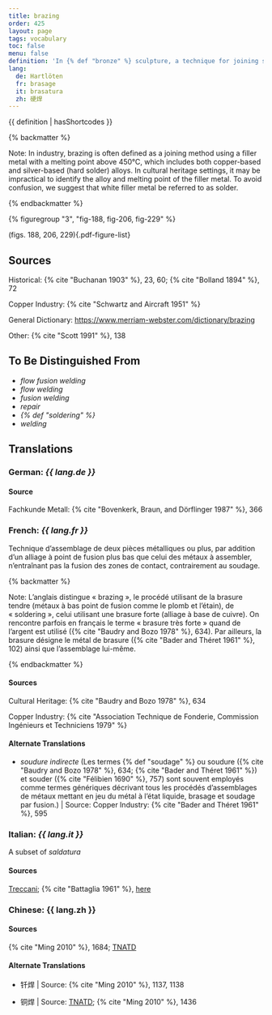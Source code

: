 ```yaml
---
title: brazing
order: 425
layout: page
tags: vocabulary
toc: false
menu: false
definition: 'In {% def "bronze" %} sculpture, a technique for joining separately {% def "cast (v.)" "cast" %} parts or repairs or filling {% def "casting defects" %} by localized addition of a molten copper alloy of slightly lower melting temperature than that of the {% def "cast (n.)" "cast" %}. Unlike in {% def "welding" %}, the contact zones of the sections to be joined are not brought to a molten stage.'
lang:
  de: Hartlöten
  fr: brasage
  it: brasatura
  zh: 硬焊
---
```


{{ definition | hasShortcodes }}

{% backmatter %}

Note: In industry, brazing is often defined as a joining method using a filler metal with a melting point above 450°C, which includes both copper-based and silver-based (hard solder) alloys. In cultural heritage settings, it may be impractical to identify the alloy and melting point of the filler metal. To avoid confusion, we suggest that white filler metal be referred to as solder.

{% endbackmatter %}

{% figuregroup "3", "fig-188, fig-206, fig-229" %}

(figs. 188, 206, 229){.pdf-figure-list}

## Sources

Historical: {% cite "Buchanan 1903" %}, 23, 60; {% cite "Bolland 1894" %}, 72

Copper Industry: {% cite "Schwartz and Aircraft 1951" %}

General Dictionary: <https://www.merriam-webster.com/dictionary/brazing>

Other: {% cite "Scott 1991" %}, 138

## To Be Distinguished From

- *flow fusion welding*
- *flow welding*
- *fusion welding*
- *repair*
- *{% def "soldering" %}*
- *welding*

## Translations

<div class="accordion">

### **German**: *{{ lang.de }}*

#### Source
Fachkunde Metall: {% cite "Bovenkerk, Braun, and Dörflinger 1987" %}, 366

### **French**: *{{ lang.fr }}*

Technique d’assemblage de deux pièces métalliques ou plus, par addition d’un alliage à point de fusion plus bas que celui des métaux à assembler, n’entraînant pas la fusion des zones de contact, contrairement au soudage.

{% backmatter %}

Note: L’anglais distingue « brazing », le procédé utilisant de la brasure tendre (métaux à bas point de fusion comme le plomb et l’étain), de « soldering », celui utilisant une brasure forte (alliage à base de cuivre). On rencontre parfois en français le terme « brasure très forte » quand de l’argent est utilisé ({% cite "Baudry and Bozo 1978" %}, 634). Par ailleurs, la brasure désigne le métal de brasure ({% cite "Bader and Théret 1961" %}, 102) ainsi que l’assemblage lui-même.

{% endbackmatter %}

#### Sources

Cultural Heritage: {% cite "Baudry and Bozo 1978" %}, 634

Copper Industry: {% cite "Association Technique de Fonderie, Commission Ingénieurs et Techniciens 1979" %}

#### Alternate Translations

- *soudure indirecte* (Les termes {% def "soudage" %} ou soudure ({% cite "Baudry and Bozo 1978" %}, 634; {% cite "Bader and Théret 1961" %}) et souder ({% cite "Félibien 1690" %}, 757) sont souvent employés comme termes génériques décrivant tous les procédés d’assemblages de métaux mettant en jeu du métal à l’état liquide, brasage et soudage par fusion.) | Source: Copper Industry: {% cite "Bader and Théret 1961" %}, 595

### **Italian**: *{{ lang.it }}*

A subset of *saldatura*

#### Sources

[Treccani](http://www.treccani.it/vocabolario/brasatura/); {% cite "Battaglia 1961" %}, [here](http://www.gdli.it/pdf_viewer/Scripts/pdf.js/web/viewer.asp?file=/PDF/GDLI02/GDLI_02_ocr_364.pdf&parola=brasatura)

### **Chinese**: {{ lang.zh }}

#### Sources
{% cite "Ming 2010" %}, 1684; [TNATD](https://terms.naer.edu.tw/detail/637816?index=1)

#### Alternate Translations

- 钎焊 | Source: {% cite "Ming 2010" %}, 1137, 1138

- 铜焊 | Source: [TNATD](https://terms.naer.edu.tw/detail/637816/?index=1); {% cite "Ming 2010" %}, 1436

</div>
